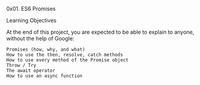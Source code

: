 0x01. ES6 Promises

Learning Objectives

At the end of this project, you are expected to be able to explain to anyone, without the help of Google:

    Promises (how, why, and what)
    How to use the then, resolve, catch methods
    How to use every method of the Promise object
    Throw / Try
    The await operator
    How to use an async function

